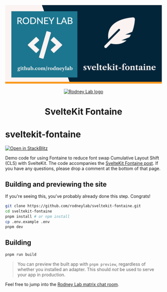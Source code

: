 <img src="./images/rodneylab-github-sveltekit-fontaine.png" alt="Rodney Lab sveltekit-fontaine Github banner">

<p align="center">
  <a aria-label="Open Rodney Lab site" href="https://rodneylab.com" rel="nofollow noopener noreferrer">
    <img alt="Rodney Lab logo" src="https://rodneylab.com/assets/icon.png" width="60" />
  </a>
</p>
<h1 align="center">
  SvelteKit Fontaine
</h1>

# sveltekit-fontaine

[![Open in StackBlitz](https://developer.stackblitz.com/img/open_in_stackblitz.svg)](https://stackblitz.com/github/rodneylab/sveltekit-fontaine)

Demo code for using Fontaine to reduce font swap Cumulative Layout Shift (CLS) with SvelteKit. The code accompanies the <a href="https://rodneylab.com/sveltekit-fontaine/">SvelteKit Fontaine post</a>. If you have any questions, please drop a comment at the bottom of that page.

## Building and previewing the site

If you're seeing this, you've probably already done this step. Congrats!

```bash
git clone https://github.com/rodneylab/sveltekit-fontaine.git
cd sveltekit-fontaine
pnpm install # or npm install
cp .env.example .env
pnpm dev
```

## Building

```bash
pnpm run build
```

> You can preview the built app with `pnpm preview`, regardless of whether you installed an adapter. This should _not_ be used to serve your app in production.

Feel free to jump into the [Rodney Lab matrix chat room](https://matrix.to/#/%23rodney:matrix.org).
